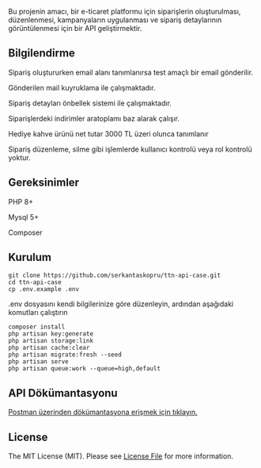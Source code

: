 Bu projenin amacı, bir e-ticaret platformu için siparişlerin oluşturulması, düzenlenmesi, kampanyaların uygulanması ve sipariş detaylarının görüntülenmesi için bir API geliştirmektir.

## Bilgilendirme

Sipariş oluştururken email alanı tanımlanırsa test amaçlı bir email gönderilir.

Gönderilen mail kuyruklama ile çalışmaktadır.

Sipariş detayları önbellek sistemi ile çalışmaktadır.

Siparişlerdeki indirimler aratoplamı baz alarak çalışır.

Hediye kahve ürünü net tutar 3000 TL üzeri olunca tanımlanır

Sipariş düzenleme, silme gibi işlemlerde kullanıcı kontrolü veya rol kontrolü yoktur.

## Gereksinimler

PHP 8+

Mysql 5+

Composer

## Kurulum

```
git clone https://github.com/serkantaskopru/ttn-api-case.git
cd ttn-api-case
cp .env.example .env
```
.env dosyasını kendi bilgilerinize göre düzenleyin, ardından aşağıdaki komutları çalıştırın
```
composer install
php artisan key:generate
php artisan storage:link
php artisan cache:clear
php artisan migrate:fresh --seed
php artisan serve
php artisan queue:work --queue=high,default
```



## API Dökümantasyonu

[Postman üzerinden dökümantasyona erişmek için tıklayın.](https://documenter.getpostman.com/view/32308603/2s9YsT4TGG#0a2884d3-80a0-4327-b924-76ba5a1a354a)


## License

The MIT License (MIT). Please see [License File](LICENSE.md) for more information.